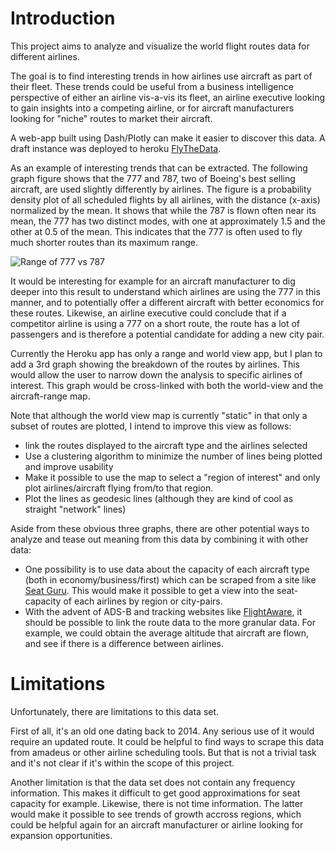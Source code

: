 # Introduction

This project aims to analyze and visualize the world flight routes data for different airlines.

The goal is to find interesting trends in how airlines use aircraft as part of their fleet. These trends could be useful
from a business intelligence perspective of either an airline vis-a-vis its fleet, an airline executive looking to gain insights into a competing airline, or for aircraft manufacturers  looking for "niche" routes to market their aircraft.

A web-app built using Dash/Plotly can make it easier to discover this data. A draft instance was deployed to heroku [FlyTheData](https://flythedata.herokuapp.com/).

As an example of interesting trends that can be extracted. The following graph figure shows that the 777 and 787, two of Boeing's best selling aircraft, are used slightly differently by airlines. The figure is a probability density plot of all scheduled flights by all airlines, with the distance (x-axis) normalized by the mean. It shows that while the 787 is flown often near its mean, the 777 has two distinct modes, with one at approximately 1.5 and the other at 0.5 of the mean. This indicates that the 777 is often used to fly much shorter routes than its maximum range.


![Range of 777 vs 787](https://www.dropbox.com/s/u53lz1d876203x7/Flight%20Ranges%20Distribution.png?raw=1)

It would be interesting for example for an aircraft manufacturer to dig deeper into this result to understand which airlines are using the 777 in this manner, and to potentially offer a different aircraft with better economics for these routes. Likewise, an airline executive could conclude that if a competitor airline is using a 777 on a short route, the route has a lot of passengers and is therefore a potential candidate for adding a new city pair.


Currently the Heroku app has only a range and world view app, but I plan to add a 3rd graph showing the breakdown of the routes by airlines. This would allow the user to narrow down the analysis to specific airlines of interest. This graph would be cross-linked with both the world-view and the aircraft-range map.

Note that although the world view map is currently "static" in that only a subset of routes are plotted, I intend to improve this view as follows:
* link the routes displayed to the aircraft type and the airlines selected
* Use a clustering algorithm to minimize the number of lines being plotted and improve usability
* Make it possible to use the map to select a "region of interest" and only plot airlines/aircraft flying from/to that region.
* Plot the lines as geodesic lines (although they are kind of cool as straight "network" lines)



Aside from these obvious three graphs, there are other potential ways to analyze and tease out meaning from this data by combining it with other data:
* One possibility is to use data about the capacity of each aircraft type (both in economy/business/first) which can be scraped from a site like [Seat Guru](http://seatguru.com). This would make it possible to get a view into the seat-capacity of each airlines by region or city-pairs.
* With the advent of ADS-B and tracking websites like [FlightAware](http://flightaware.com), it should be possible to link the route data to the more granular data. For example, we could obtain the average altitude that aircraft are flown, and see if there is a difference between airlines.


# Limitations
Unfortunately, there are limitations to this data set.

First of all, it's an old one dating back to 2014. Any serious use of it would require an updated route. It could be helpful to find ways to scrape this data from amadeus or other airline scheduling tools. But that is not a trivial task and it's not clear if it's within the scope of this project.

Another limitation is that the data set does not contain any frequency information. This makes it difficult to get good approximations for seat capacity for example. Likewise, there is not time information. The latter would make it possible to see trends of growth accross regions, which could be helpful again for an aircraft manufacturer or airline looking for expansion opportunities.
